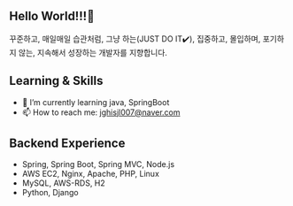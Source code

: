 ## Hello World!!!👋
꾸준하고, 매일매일 습관처럼, 그냥 하는(JUST DO IT✔️),
집중하고, 몰입하며, 포기하지 않는, 지속해서 성장하는 개발자를 지향합니다.

## Learning & Skills
- 🌱 I’m currently learning java, SpringBoot 
- 📫 How to reach me: jghisjl007@naver.com

## Backend Experience
- Spring, Spring Boot, Spring MVC, Node.js
- AWS EC2, Nginx, Apache, PHP, Linux
- MySQL, AWS-RDS, H2
- Python, Django




<!--
**shinyehwan/shinyehwan** is a ✨ _special_ ✨ repository because its `README.md` (this file) appears on your GitHub profile.

Here are some ideas to get you started:

- 🔭 I’m currently working on ...
- 🌱 I’m currently learning ...
- 👯 I’m looking to collaborate on ...
- 🤔 I’m looking for help with ...
- 💬 Ask me about ...
- 📫 How to reach me: ...
- 😄 Pronouns: ...
- ⚡ Fun fact: ...
-->
